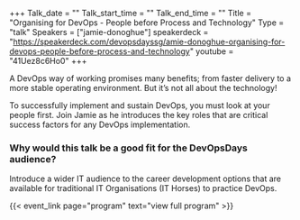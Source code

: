 +++
Talk_date = ""
Talk_start_time = ""
Talk_end_time = ""
Title = "Organising for DevOps - People before Process and Technology"
Type = "talk"
Speakers = ["jamie-donoghue"]
speakerdeck = "https://speakerdeck.com/devopsdayssg/amie-donoghue-organising-for-devops-people-before-process-and-technology"
youtube = "41Uez8c6Ho0"
+++

A DevOps way of working promises many benefits; from faster delivery to a more stable operating environment. But it’s not all about the technology!

To successfully implement and sustain DevOps, you must look at your people first.  Join Jamie as he introduces the key roles that are critical success factors for any DevOps implementation.

### Why would this talk be a good fit for the DevOpsDays audience?

Introduce a wider IT audience to the career development options that are available for traditional IT Organisations (IT Horses) to practice DevOps.

{{< event_link page="program" text="view full program" >}}
